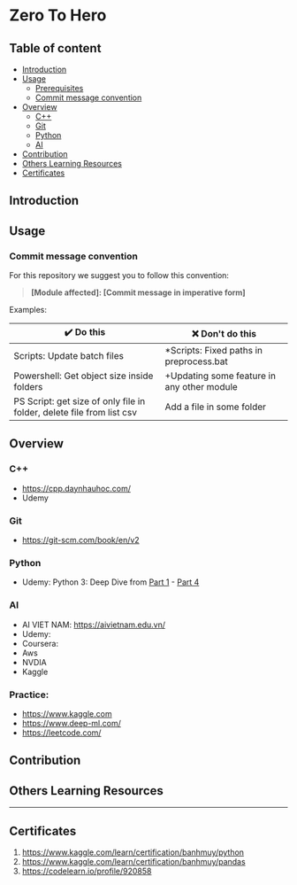 **Zero To Hero**
======================================================================

## Table of content
  - [Introduction](#introduction)
  - [Usage](#usage)
    - [Prerequisites](#prerequisites)
    - [Commit message convention](#commit-message-convention)
  - [Overview](#overview)
    - [C++](#c)
    - [Git](#git)
    - [Python](#python)
    - [AI](#ai)
  - [Contribution](#contribution)
  - [Others Learning Resources](#others-learning-resources)
  - [Certificates](#certificates)

## Introduction

## Usage

### Commit message convention

For this repository we suggest you to follow this convention:
> **[Module affected]: [Commit message in imperative form]**

 Examples:

| :heavy_check_mark: Do this                                            | :x: Don't do this                          |
| --------------------------------------------------------------------- | ------------------------------------------ |
| Scripts: Update batch files                                           | *Scripts: Fixed paths in preprocess.bat    |
| Powershell: Get object size inside folders                            | +Updating some feature in any other module |
| PS Script: get size of only file in folder, delete file from list csv | Add a file in some folder                  |

## Overview
### C++
- https://cpp.daynhauhoc.com/
- Udemy
### Git
- https://git-scm.com/book/en/v2
### Python
- Udemy: Python 3: Deep Dive from [Part 1](https://www.udemy.com/course/python-3-deep-dive-part-1) - [Part 4](https://www.udemy.com/course/python-3-deep-dive-part-4)
### AI
- AI VIET NAM: https://aivietnam.edu.vn/
- Udemy:
- Coursera:
- Aws
- NVDIA
- Kaggle

### Practice: 
- https://www.kaggle.com
- https://www.deep-ml.com/
- https://leetcode.com/

## Contribution

## Others Learning Resources


------------------------------------------------------------------
## Certificates
1. https://www.kaggle.com/learn/certification/banhmuy/python
2. https://www.kaggle.com/learn/certification/banhmuy/pandas
3. https://codelearn.io/profile/920858
